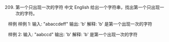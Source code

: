 209. 第一个只出现一次的字符
     中文 English
     给出一个字符串，找出第一个只出现一次的字符。

样例
样例 1:
输入: "abaccdeff"
输出: 'b'
解释:
'b' 是第一个出现一次的字符

样例 2:
输入: "aabccd"
输出: 'b'
解释:
'b' 是第一个出现一次的字符
